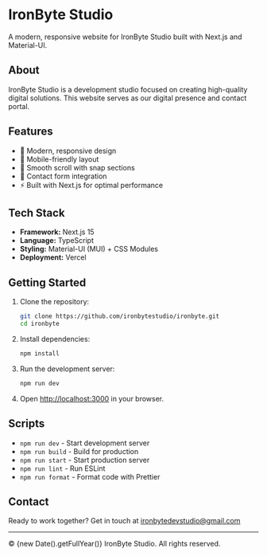 # IronByte Studio

A modern, responsive website for IronByte Studio built with Next.js and Material-UI.

## About

IronByte Studio is a development studio focused on creating high-quality digital solutions. This website serves as our digital presence and contact portal.

## Features

- 🎨 Modern, responsive design
- 📱 Mobile-friendly layout
- 🎯 Smooth scroll with snap sections
- 📧 Contact form integration
- ⚡ Built with Next.js for optimal performance

## Tech Stack

- **Framework:** Next.js 15
- **Language:** TypeScript
- **Styling:** Material-UI (MUI) + CSS Modules
- **Deployment:** Vercel

## Getting Started

1. Clone the repository:

   ```bash
   git clone https://github.com/ironbytestudio/ironbyte.git
   cd ironbyte
   ```

2. Install dependencies:

   ```bash
   npm install
   ```

3. Run the development server:

   ```bash
   npm run dev
   ```

4. Open [http://localhost:3000](http://localhost:3000) in your browser.

## Scripts

- `npm run dev` - Start development server
- `npm run build` - Build for production
- `npm run start` - Start production server
- `npm run lint` - Run ESLint
- `npm run format` - Format code with Prettier

## Contact

Ready to work together? Get in touch at [ironbytedevstudio@gmail.com](mailto:ironbytedevstudio@gmail.com)

---

© {new Date().getFullYear()} IronByte Studio. All rights reserved.
